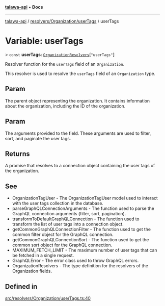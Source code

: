 [**talawa-api**](../../../../README.md) • **Docs**

***

[talawa-api](../../../../modules.md) / [resolvers/Organization/userTags](../README.md) / userTags

# Variable: userTags

\> `const` **userTags**: [`OrganizationResolvers`](../../../../types/generatedGraphQLTypes/type-aliases/OrganizationResolvers.md)\[`"userTags"`\]

Resolver function for the `userTags` field of an `Organization`.

This resolver is used to resolve the `userTags` field of an `Organization` type.

## Param

The parent object representing the organization. It contains information about the organization, including the ID of the organization.

## Param

The arguments provided to the field. These arguments are used to filter, sort, and paginate the user tags.

## Returns

A promise that resolves to a connection object containing the user tags of the organization.

## See

 - OrganizationTagUser - The OrganizationTagUser model used to interact with the user tags collection in the database.
 - parseGraphQLConnectionArguments - The function used to parse the GraphQL connection arguments (filter, sort, pagination).
 - transformToDefaultGraphQLConnection - The function used to transform the list of user tags into a connection object.
 - getCommonGraphQLConnectionFilter - The function used to get the common filter object for the GraphQL connection.
 - getCommonGraphQLConnectionSort - The function used to get the common sort object for the GraphQL connection.
 - MAXIMUM_FETCH_LIMIT - The maximum number of user tags that can be fetched in a single request.
 - GraphQLError - The error class used to throw GraphQL errors.
 - OrganizationResolvers - The type definition for the resolvers of the Organization fields.

## Defined in

[src/resolvers/Organization/userTags.ts:40](https://github.com/PalisadoesFoundation/talawa-api/blob/a6e7ac91b581c9109559657faf0f934f3eb41fe7/src/resolvers/Organization/userTags.ts#L40)
